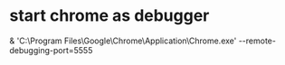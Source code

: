 # start chrome as debugger

& 'C:\Program Files\Google\Chrome\Application\Chrome.exe' --remote-debugging-port=5555
